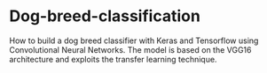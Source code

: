 # Dog-breed-classification
How to build a dog breed classifier with Keras and Tensorflow using Convolutional Neural Networks. The model is based on the VGG16 architecture and exploits the transfer learning technique.
